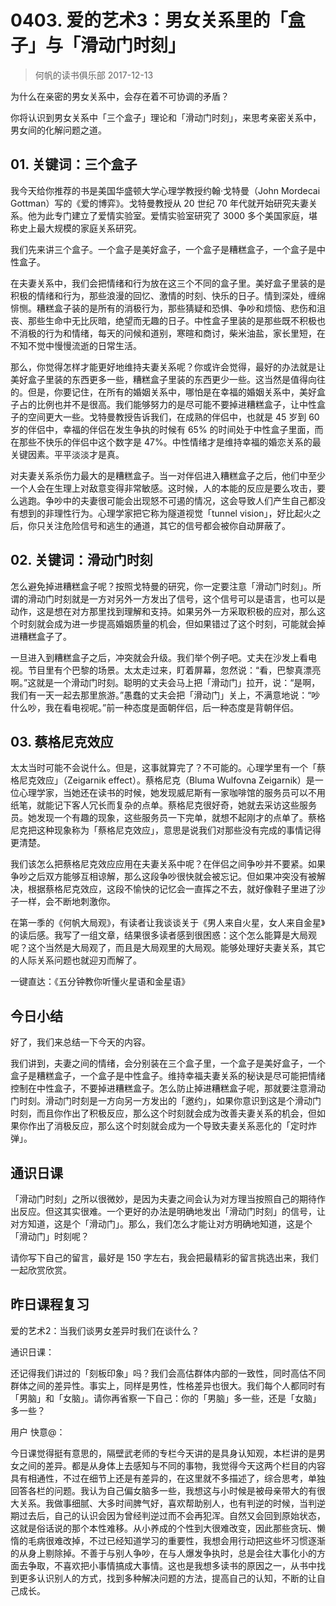 # 0403. 爱的艺术3：男女关系里的「盒子」与「滑动门时刻」
> 何帆的读书俱乐部
2017-12-13

为什么在亲密的男女关系中，会存在着不可协调的矛盾？

你将认识到男女关系中「三个盒子」理论和「滑动门时刻」，来思考亲密关系中，男女间的化解问题之道。

## 01. 关键词：三个盒子

我今天给你推荐的书是美国华盛顿大学心理学教授约翰·戈特曼（John Mordecai Gottman）写的《爱的博弈》。戈特曼教授从 20 世纪 70 年代就开始研究夫妻关系。他为此专门建立了爱情实验室。爱情实验室研究了 3000 多个美国家庭，堪称史上最大规模的家庭关系研究。

我们先来讲三个盒子。一个盒子是美好盒子，一个盒子是糟糕盒子，一个盒子是中性盒子。

在夫妻关系中，我们会把情绪和行为放在这三个不同的盒子里。美好盒子里装的是积极的情绪和行为，那些浪漫的回忆、激情的时刻、快乐的日子。情到深处，缠绵悱恻。糟糕盒子装的是所有的消极行为，那些猜疑和恐惧、争吵和烦恼、悲伤和沮丧、那些生命中无比灰暗，绝望而无趣的日子。中性盒子里装的是那些既不积极也不消极的行为和情绪，每天的问候和道别，寒暄和商讨，柴米油盐，家长里短，在不知不觉中慢慢流逝的日常生活。

那么，你觉得怎样才能更好地维持夫妻关系呢？你或许会觉得，最好的办法就是让美好盒子里装的东西更多一些，糟糕盒子里装的东西更少一些。这当然是值得向往的。但是，你要记住，在所有的婚姻关系中，哪怕是在幸福的婚姻关系中，美好盒子占的比例也并不是很高。我们能够努力的是尽可能不要掉进糟糕盒子，让中性盒子的空间更大一些。戈特曼教授告诉我们，在成熟的伴侣中，也就是 45 岁到 60 岁的伴侣中，幸福的伴侣在发生争执的时候有 65% 的时间处于中性盒子里面，而在那些不快乐的伴侣中这个数字是 47%。中性情绪才是维持幸福的婚恋关系的最关键因素。平平淡淡才是真。

对夫妻关系杀伤力最大的是糟糕盒子。当一对伴侣进入糟糕盒子之后，他们中至少一个人会在生理上对敌意变得非常敏感。这时候，人的本能的反应是要么攻击，要么逃跑。争吵中的夫妻很可能会出现怒不可遏的情况，这会导致人们产生自己都没有想到的非理性行为。心理学家把它称为隧道视觉「tunnel vision」，好比起火之后，你只关注危险信号和逃生的通道，其它的信号都会被你自动屏蔽了。

## 02. 关键词：滑动门时刻

怎么避免掉进糟糕盒子呢？按照戈特曼的研究，你一定要注意「滑动门时刻」。所谓的滑动门时刻就是一方对另外一方发出了信号，这个信号可以是语言，也可以是动作，这是想在对方那里找到理解和支持。如果另外一方采取积极的应对，那么这个时刻就会成为进一步提高婚姻质量的机会，但如果错过了这个时刻，可能就会掉进糟糕盒子了。

一旦进入到糟糕盒子之后，冲突就会升级。我们举个例子吧。丈夫在沙发上看电视。节目里有个巴黎的场景。太太走过来，盯着屏幕，忽然说：“看，巴黎真漂亮啊。”这就是一个滑动门时刻。聪明的丈夫会马上把「滑动门」拉开，说：“是啊，我们有一天一起去那里旅游。”愚蠢的丈夫会把「滑动门」关上，不满意地说：“吵什么吵，我在看电视呢。”前一种态度是面朝伴侣，后一种态度是背朝伴侣。

## 03. 蔡格尼克效应

太太当时可能不会说什么。但是，这事就算完了？不可能的。心理学里有一个「蔡格尼克效应」（Zeigarnik effect）。蔡格尼克（Bluma Wulfovna Zeigarnik）是一位心理学家，当她还在读书的时候，她发现威尼斯有一家咖啡馆的服务员可以不用纸笔，就能记下客人冗长而复杂的点单。蔡格尼克很好奇，她就去采访这些服务员。她发现一个有趣的现象，这些服务员一下完单，就想不起刚才的点单了。蔡格尼克把这种现象称为「蔡格尼克效应」，意思是说我们对那些没有完成的事情记得更清楚。

我们该怎么把蔡格尼克效应应用在夫妻关系中呢？在伴侣之间争吵并不要紧。如果争吵之后双方能够互相谅解，那么这段争吵很快就会被忘记。但如果冲突没有被解决，根据蔡格尼克效应，这段不愉快的记忆会一直挥之不去，就好像鞋子里进了沙子一样，会不断地刺激你。

在第一季的《何帆大局观》，有读者让我谈谈关于《男人来自火星，女人来自金星》的读后感。我写了一组文章，结果很多读者感到很困惑：这个怎么能算是大局观呢？这个当然是大局观了，而且是大局观里的大局观。能够处理好夫妻关系，其它的人际关系问题也就迎刃而解了。

一键直达：《五分钟教你听懂火星语和金星语》

## 今日小结

好了，我们来总结一下今天的内容。

我们讲到，夫妻之间的情绪，会分别装在三个盒子里，一个盒子是美好盒子，一个盒子是糟糕盒子，一个盒子是中性盒子。维持幸福夫妻关系的秘诀是尽可能把情绪控制在中性盒子，不要掉进糟糕盒子。怎么防止掉进糟糕盒子呢，那就要注意滑动门时刻。滑动门时刻是一方向另一方发出的「邀约」，如果你意识到这是个滑动门时刻，而且你作出了积极反应，那么这个时刻就会成为改善夫妻关系的机会，但如果你作出了消极反应，那么这个时刻就会成为一个导致夫妻关系恶化的「定时炸弹」。

## 通识日课

「滑动门时刻」之所以很微妙，是因为夫妻之间会认为对方理当按照自己的期待作出反应。但这其实很难。一个更好的办法是明确地发出「滑动门时刻」的信号，让对方知道，这是个「滑动门」。那么，我们怎么才能让对方明确地知道，这是个「滑动门」时刻呢？

请你写下自己的留言，最好是 150 字左右，我会把最精彩的留言挑选出来，我们一起欣赏欣赏。

## 昨日课程复习

爱的艺术2：当我们谈男女差异时我们在谈什么？

通识日课：

还记得我们讲过的「刻板印象」吗？我们会高估群体内部的一致性，同时高估不同群体之间的差异性。事实上，同样是男性，性格差异也很大。我们每个人都同时有「男脑」和「女脑」。请你再省察一下自己：你的「男脑」多一些，还是「女脑」多一些？

用户 快意@：

今日课觉得挺有意思的，隔壁武老师的专栏今天讲的是具身认知观，本栏讲的是男女之间的差异。都是从身体上去感知与不同的事物，我觉得今天这两个栏目的内容具有相通性，不过在细节上还是有差异的，在这里就不多描述了，综合思考，单独回答各栏的问题。我认为自己偏女脑多一些，我想这与小时候是被母亲带大的有很大关系。我做事细腻、大多时间脾气好，喜欢帮助别人，也有判逆的时候，当判逆期过去后，自己的认识会因为曾经判逆过而不会再犯浑。自然又会回到原始状态，这就是俗话说的那个本性难移。从小养成的个性到大很难改变，因此那些贪玩、懒惰的毛病很难改掉，不过已经知道学习的重要性，我想会用行动把这些坏习惯逐渐的从身上剔除掉。不善于与别人争吵，在与人爆发争执时，总是会往大事化小的方面去争取，不喜欢把小事情搞成大事情。这也是我想多读书的原因之一，从书中找到更多认识别人的方式，找到多种解决问题的方法，提高自己的认知，不断的让自己成长。





